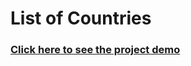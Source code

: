 # List of Countries
### [Click here to see the project demo](https://list-of-countries-beta.vercel.app/)
